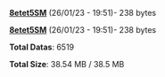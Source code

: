 [**8etet5SM**](/data/8etet5SM.txt) (26/01/23 - 19:51)- 238 bytes

[**8etet5SM**](/data/8etet5SM.txt) (26/01/23 - 19:51)- 238 bytes

**Total Datas**: 6519

**Total Size**: 38.54 MB / 38.5 MB